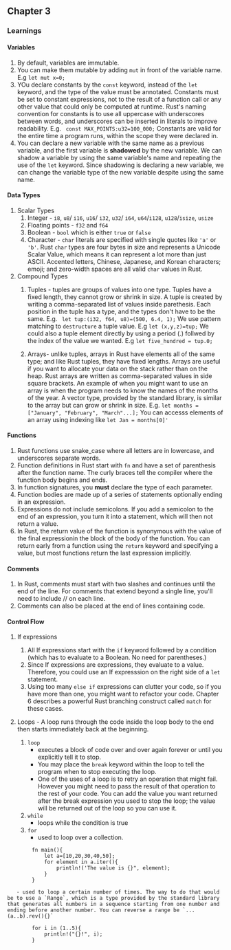 ## Chapter 3
### Learnings
#### Variables
1. By default, variables are immutable.
2. You can make them mutable by adding `mut` in front of the variable name. E.g `let mut x=0;`
3. YOu declare constants by the `const` keyword, instead of the `let` keyword, and the type of the value must be annotated.
Constants must be set to constant expressions, not to the result of a function call or any other value that could only be
computed at runtime. Rust's naming convention for constants is to use all uppercase with underscores between words, and underscores can be inserted in literals to improve readability. E.g. ` const MAX_POINTS:u32=100_000;` Constants are valid for the entire time a program runs, within the scope they were declared in.
4. You can declare a new variable with the same name as a previous variable, and the first variable is **shadowed** by the new variable. We can shadow a variable by using the same variable's name and repeating the use of the `let` keyword. Since shadowing is declaring a new variable, we can change the variable type of the new variable despite using the same name.

#### Data Types 
1. Scalar Types
   1. Integer - `i8`, `u8`/ `i16`, `u16`/ `i32`, `u32`/ `i64`, `u64`/`i128`, `u128`/`isize`, `usize`
   2. Floating points - `f32` and `f64`
   3. Boolean -  `bool` which is either `true` or `false`
   4. Character -  `char` literals are specified with single quotes like `'a'` or `'b'`. Rust `char` types are four bytes in size and represents a Unicode Scalar Value, which means it can represent a lot more than just ASCII. Accented letters, Chinese, Japanese, and Korean characters; emoji; and zero-width spaces are all valid `char` values in Rust.
2. Compound Types
    1. Tuples - tuples are groups of values into one type. Tuples have a fixed length, they cannot grow or shrink in size. A tuple is created by writing a comma-separated list of values inside parethesis. Each position in the tuple has a type, and the types don't have to be the same. E.g. ` let tup:(i32, f64, u8)=(500, 6.4, 1);` We use pattern matching to `destructure` a tuple value. E.g `let (x,y,z)=tup;` We could also a tuple element directly by using a period (.) follwed by the index of the value we wanted. E.g `let five_hundred = tup.0;`

    2. Arrays- unlike tuples, arrays in Rust have elements all of the same type; and like Rust tuples, they have fixed lengths. Arrays are useful if you want to allocate your data on the stack rather than on the heap. Rust arrays are written as comma-separated values in side square brackets. An example of when you might want to use an array is when the program needs to know the names of the months of the year.  A vector type, provided by the standard library, is similar to the array but can grow or shrink in size.  E.g. `let months = ["January", "February", "March"...];` You can accesss elements of an array using indexing like `let Jan = months[0]'`

#### Functions 
1. Rust functions use snake_case where all letters are in lowercase, and underscores separate words.
2. Function definitions in Rust start with `fn` and have a set of parenthesis after the function name. The curly braces tell the compiler where the function body begins and ends.
3. In function signatures, you **must** declare the type of each parameter.
4. Function bodies are made up of a series of statements optionally ending in an expression.
5. Expressions do not include semicolons. If you add a semicolon to the end of an expression, you turn it into a statement, which will then not return a value.
6. In Rust, the return value of the function is synonymous with the value of the final expressionin the block of the body of the function. You can return early from a function using the `return` keyword and specifying a value, but most functions return the last expression implicitly.

#### Comments
1. In Rust, comments must start with two slashes and continues until the end of the line. For comments that extend beyond a single line, you'll need to include // on each line.
2. Comments can also be placed at the end of lines containing code.

#### Control Flow
1. If expressions
    1. All If expressions start with the `if` keyword followed by a condition (which has to evaluate to a Boolean. No need for parentheses.)
    2. Since If expressions are expressions, they evaluate to a value. Therefore, you could use an If expresssion on the right side of a `let` statement.
    3. Using too many `else if` expressions can clutter your code, so if you have more than one, you might want to refactor your code. Chapter 6 describes a powerful Rust branching construct called `match` for these cases.

2. Loops - A loop runs through the code inside the loop body to the end then starts immediately back at the beginning.
   1. `loop` 
       - executes a block of code over and over again forever or until you explicitly tell it to stop. 
       - You may place the `break` keyword within the loop to tell the program when to stop executing the loop.
       - One of the uses of a loop is to retry an operation that might fail. However you might need to pass the result of that operation to the rest of your code. You can add the value you want returned after the break expression you used to stop the loop; the value will be returned out of the loop so you can use it.
   2. `while`
       - loops while the condition is true
   3. `for` 
       - used to loop over a collection.

```
        fn main(){
            let a=[10,20,30,40,50];
            for element in a.iter(){
                println!('The value is {}", element);
            }
        } 
```

       - used to loop a certain number of times. The way to do that would be to use a `Range`, which is a type provided by the standard library that generates all numbers in a sequence starting from one number and ending before another number. You can reverse a range be `...(a..b).rev(){}`
```
        for i in (1..5){
            println!("{}!", i);
        }
```

